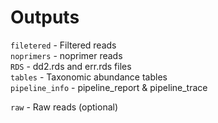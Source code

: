 # Outputs 

`filetered` - Filtered reads <br />
`noprimers` - noprimer reads <br />
`RDS`       - dd2.rds and err.rds files <br />
`tables`    - Taxonomic abundance tables <br />
`pipeline_info` - pipeline_report & pipeline_trace <br />

`raw`       - Raw reads (optional) <br />

